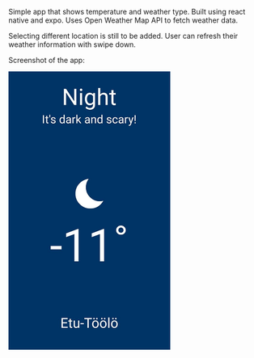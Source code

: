 Simple app that shows temperature and weather type.
Built using react native and expo.
Uses Open Weather Map API to fetch weather data.

Selecting different location is still to be added.
User can refresh their weather information with swipe down.

Screenshot of the app:

<img src="https://github.com/iironaumanen/TemperatureApp/blob/master/assets/screenshot_weatherapp.png" width="320" height="551">
